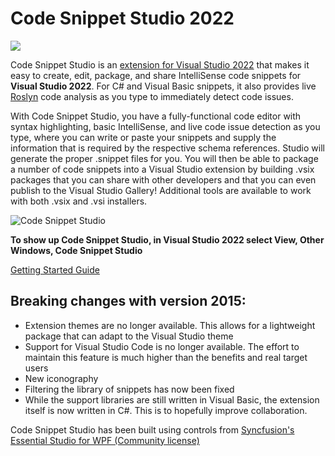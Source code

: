 # Code Snippet Studio 2022


![](https://img.shields.io/badge/release-stable-brightgreen.svg)


Code Snippet Studio is an [extension for Visual Studio 2022](https://visualstudiogallery.msdn.microsoft.com/803e021c-fce2-4637-a05d-bb078cffc492) that makes it easy to create, edit, package, and share IntelliSense code snippets for **Visual Studio 2022**. For C# and Visual Basic snippets, it also provides live [Roslyn](https://github.com/dotnet/roslyn) code analysis as you type to immediately detect code issues.

With Code Snippet Studio, you have a fully-functional code editor with syntax highlighting, basic IntelliSense, and live code issue detection as you type, where you can write or paste your snippets and supply the information that is required by the respective schema references. Studio will generate the proper .snippet files for you. You will then be able to package a number of code snippets into a Visual Studio extension by building .vsix packages that you can share with other developers and that you can even publish to the Visual Studio Gallery! Additional tools are available to work with both .vsix and .vsi installers.


![Code Snippet Studio](https://github.com/AlessandroDelSole/CodeSnippetStudio2022/blob/master/adsCSS2022.gif)

**To show up Code Snippet Studio, in Visual Studio 2022 select View, Other Windows, Code Snippet Studio**

[Getting Started Guide](https://github.com/AlessandroDelSole/CodeSnippetStudio2022/blob/master/CodeSnippetStudio/CodeSnippetStudio/Code_Snippet_Studio_User_Guide.pdf)

## Breaking changes with version 2015:
- Extension themes are no longer available. This allows for a lightweight package that can adapt to the Visual Studio theme
- Support for Visual Studio Code is no longer available. The effort to maintain this feature is much higher than the benefits and real target users
- New iconography
- Filtering the library of snippets has now been fixed
- While the support libraries are still written in Visual Basic, the extension itself is now written in C#. This is to hopefully improve collaboration. 


Code Snippet Studio has been built using controls from [Syncfusion's Essential Studio for WPF (Community license)](https://www.syncfusion.com/products/communitylicense)
